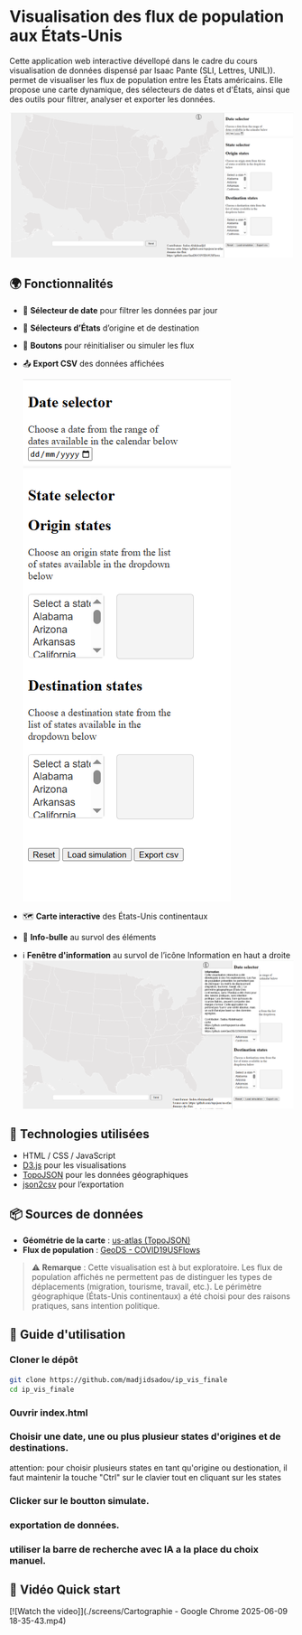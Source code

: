 # Visualisation des flux de population aux États-Unis

Cette application web interactive dévellopé dans le cadre du cours visualisation de données dispensé par Isaac Pante (SLI, Lettres, UNIL)).
 permet de visualiser les flux de population entre les États américains. Elle propose une carte dynamique, des sélecteurs de dates et d'États, ainsi que des outils pour filtrer, analyser et exporter les données.

![](./screens/1.PNG) 

## 🌍 Fonctionnalités

- 📅 **Sélecteur de date** pour filtrer les données par jour
- 🧭 **Sélecteurs d’États** d’origine et de destination
- 🔄 **Boutons** pour réinitialiser ou simuler les flux
- 📤 **Export CSV** des données affichées

  ![](./screens/2.PNG) 

- 🗺️ **Carte interactive** des États-Unis continentaux
- 🧠 **Info-bulle** au survol des éléments
- ℹ️ **Fenêtre d'information** au survol de l’icône Information en haut a droite
    ![](./screens/6.PNG) 


## 🧪 Technologies utilisées

- HTML / CSS / JavaScript
- [D3.js](https://d3js.org/) pour les visualisations
- [TopoJSON](https://github.com/topojson/topojson) pour les données géographiques
- [json2csv](https://github.com/zemirco/json2csv) pour l’exportation

## 📦 Sources de données

- **Géométrie de la carte** : [us-atlas (TopoJSON)](https://github.com/topojson/us-atlas)
- **Flux de population** : [GeoDS - COVID19USFlows](https://github.com/GeoDS/COVID19USFlows)

> ⚠️ **Remarque** : Cette visualisation est à but exploratoire. Les flux de population affichés ne permettent pas de distinguer les types de déplacements (migration, tourisme, travail, etc.). Le périmètre géographique (États-Unis continentaux) a été choisi pour des raisons pratiques, sans intention politique.

## 🚀 Guide d'utilisation

### Cloner le dépôt

```bash
git clone https://github.com/madjidsadou/ip_vis_finale
cd ip_vis_finale
```

### Ouvrir index.html
### Choisir une date, une ou plus plusieur states d'origines et de destinations.
attention: pour choisir plusieurs states en tant qu'origine ou destionation, il faut maintenir la touche "Ctrl" sur le clavier tout en cliquant sur les states
### Clicker sur le boutton simulate.
### exportation de données.
### utiliser la barre de recherche avec IA a la place du choix manuel.

## 🚀 Vidéo Quick start

[![Watch the video]](./screens/Cartographie - Google Chrome 2025-06-09 18-35-43.mp4)

